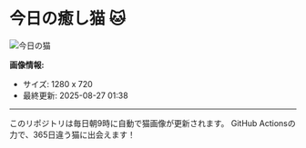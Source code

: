 # 今日の癒し猫 🐱

![今日の猫](https://cdn2.thecatapi.com/images/hTswm_D5S.jpg)

**画像情報:**
- サイズ: 1280 x 720
- 最終更新: 2025-08-27 01:38

---

このリポジトリは毎日朝9時に自動で猫画像が更新されます。
GitHub Actionsの力で、365日違う猫に出会えます！

